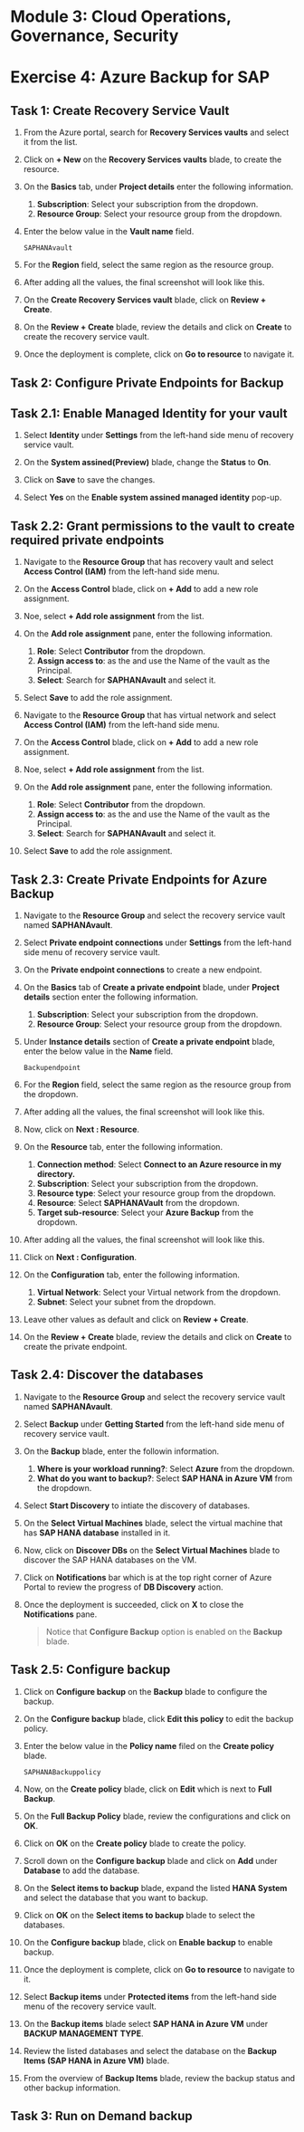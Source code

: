 # Module 3: Cloud Operations, Governance, Security

# Exercise 4: Azure Backup for SAP  

## Task 1: Create Recovery Service Vault

1. From the Azure portal, search for **Recovery Services vaults** and select it from the list.

1. Click on **+ New** on the **Recovery Services vaults** blade, to create the resource.

1. On the **Basics** tab, under **Project details** enter the following information.

    1. **Subscription**: Select your subscription from the dropdown.
    2. **Resource Group**: Select your resource group from the dropdown.

1. Enter the below value in the **Vault name** field.

   ```
   SAPHANAvault
   ```
    
1. For the **Region** field, select the same region as the resource group.

1. After adding all the values, the final screenshot will look like this.

1. On the **Create Recovery Services vault** blade, click on **Review + Create**.

1. On the **Review + Create** blade, review the details and click on **Create** to create the recovery service vault.

1. Once the deployment is complete, click on **Go to resource** to navigate it.

## Task 2: Configure Private Endpoints for Backup

## Task 2.1: Enable Managed Identity for your vault

1. Select **Identity** under **Settings** from the left-hand side menu of recovery service vault.

1. On the **System assined(Preview)** blade, change the **Status** to **On**.
 
3. Click on **Save** to save the changes.

4. Select **Yes** on the **Enable system assined managed identity** pop-up.

## Task 2.2: Grant permissions to the vault to create required private endpoints

1. Navigate to the **Resource Group** that has recovery vault and select **Access Control (IAM)** from the left-hand side menu.

1. On the **Access Control** blade, click on **+ Add** to add a new role assignment.

1. Noe, select **+ Add role assignment** from the list.

1. On the **Add role assignment** pane, enter the following information.
 
      1. **Role**: Select **Contributor** from the dropdown.
      2. **Assign access to**: as the  and use the Name of the vault as the Principal. 
      3. **Select**: Search for **SAPHANAvault** and select it.
 
1. Select **Save** to add the role assignment.

1. Navigate to the **Resource Group** that has virtual network and select **Access Control (IAM)** from the left-hand side menu.

1. On the **Access Control** blade, click on **+ Add** to add a new role assignment.

1. Noe, select **+ Add role assignment** from the list.

1. On the **Add role assignment** pane, enter the following information.
 
      1. **Role**: Select **Contributor** from the dropdown.
      2. **Assign access to**: as the  and use the Name of the vault as the Principal. 
      3. **Select**: Search for **SAPHANAvault** and select it.
 
1. Select **Save** to add the role assignment.

## Task 2.3: Create Private Endpoints for Azure Backup

1. Navigate to the **Resource Group** and select the recovery service vault named **SAPHANAvault**.

1. Select **Private endpoint connections** under **Settings** from the left-hand side menu of recovery service vault.

1. On the **Private endpoint connections** to create a new endpoint.

1. On the **Basics** tab of **Create a private endpoint** blade, under **Project details** section enter the following information.

    1. **Subscription**: Select your subscription from the dropdown.
    2. **Resource Group**: Select your resource group from the dropdown.

1. Under **Instance details** section of **Create a private endpoint** blade, enter the below value in the **Name** field.

   ```
   Backupendpoint
   ```
    
1. For the **Region** field, select the same region as the resource group from the dropdown.

1. After adding all the values, the final screenshot will look like this.

1. Now, click on **Next : Resource**.

1. On the **Resource** tab, enter the following information.

      1. **Connection method**: Select **Connect to an Azure resource in my directory.**
      2. **Subscription**: Select your subscription from the dropdown.
      3. **Resource type**: Select your resource group from the dropdown.
      4. **Resource**: Select **SAPHANAVault** from the dropdown.
      5. **Target sub-resource**: Select your **Azure Backup** from the dropdown.

1. After adding all the values, the final screenshot will look like this.

1. Click on **Next : Configuration**.

1. On the **Configuration** tab, enter the following information.

     1. **Virtual Network**: Select your Virtual network from the dropdown.
     2. **Subnet**: Select your subnet from the dropdown.

1. Leave other values as default and click on **Review + Create**.

1. On the **Review + Create** blade, review the details and click on **Create** to create the private endpoint.

## Task 2.4: Discover the databases

1. Navigate to the **Resource Group** and select the recovery service vault named **SAPHANAvault**.

1. Select **Backup** under **Getting Started** from the left-hand side menu of recovery service vault.

1. On the **Backup** blade, enter the followin information.

     1. **Where is your workload running?**: Select **Azure** from the dropdown.
     2. **What do you want to backup?**: Select **SAP HANA in Azure VM** from the dropdown.

1. Select **Start Discovery** to intiate the discovery of databases.

1. On the **Select Virtual Machines** blade, select the virtual machine that has **SAP HANA database** installed in it.

1. Now, click on **Discover DBs** on the **Select Virtual Machines** blade to discover the SAP HANA databases on the VM.

1. Click on **Notifications** bar which is at the top right corner of Azure Portal to review the progress of **DB Discovery** action.

1. Once the deployment is succeeded, click on **X** to close the **Notifications** pane.

   > Notice that **Configure Backup** option is enabled on the **Backup** blade.

## Task 2.5: Configure backup

1. Click on **Configure backup** on the **Backup** blade to configure the backup.

1. On the **Configure backup** blade, click **Edit this policy** to edit the backup policy.

1. Enter the below value in the **Policy name** filed on the **Create policy** blade.

   ```
   SAPHANABackuppolicy
   ```

1. Now, on the **Create policy** blade, click on **Edit** which is next to **Full Backup**.

1. On the **Full Backup Policy** blade, review the configurations and click on **OK**.

1. Click on **OK** on the **Create policy** blade to create the policy.

1. Scroll down on the **Configure backup** blade and click on **Add** under **Database** to add the database.

1. On the **Select items to backup** blade, expand the listed **HANA System** and select the database that you want to backup.

1. Click on **OK** on the **Select items to backup** blade to select the databases.

1. On the **Configure backup** blade, click on **Enable backup** to enable backup.

1. Once the deployment is complete, click on **Go to resource** to navigate to it.

1. Select **Backup items** under **Protected items** from the left-hand side menu of the recovery service vault.

1. On the **Backup items** blade select **SAP HANA in Azure VM** under **BACKUP MANAGEMENT TYPE**.

1. Review the listed databases and select the database on the **Backup Items (SAP HANA in Azure VM)** blade.

1. From the overview of **Backup Items** blade, review the backup status and other backup information.

## Task 3: Run on Demand backup 




